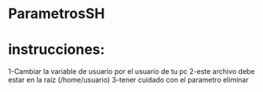# ParametrosSH

# instrucciones:

1-Cambiar la variable de usuario por el usuario de tu pc
2-este archivo debe estar en la raiz (/home/usuario)
3-tener cuidado con el parametro eliminar
